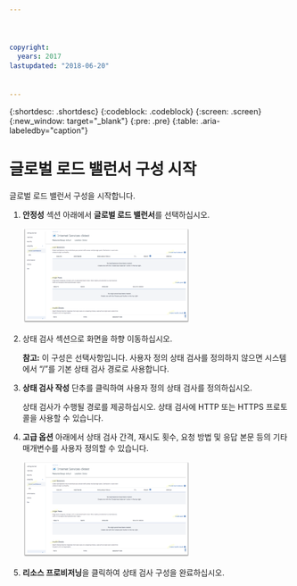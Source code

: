 ```yaml
---



copyright:
  years: 2017
lastupdated: "2018-06-20"


---
```


{:shortdesc: .shortdesc}
{:codeblock: .codeblock}
{:screen: .screen}
{:new_window: target="_blank"}
{:pre: .pre}
{:table: .aria-labeledby="caption"}

# 글로벌 로드 밸런서 구성 시작
글로벌 로드 밸런서 구성을 시작합니다. 

1. **안정성** 섹션 아래에서 **글로벌 로드 밸런서**를 선택하십시오.  
    
    <img src="images/Reliability6.png" alt="그림" style="width: 300px;"/>

2. 상태 검사 섹션으로 화면을 하향 이동하십시오.  

   **참고:** 이 구성은 선택사항입니다. 사용자 정의 상태 검사를 정의하지 않으면 시스템에서 “/”를 기본 상태 검사 경로로 사용합니다.  

3. **상태 검사 작성** 단추를 클릭하여 사용자 정의 상태 검사를 정의하십시오.    

   상태 검사가 수행될 경로를 제공하십시오. 상태 검사에 HTTP 또는 HTTPS 프로토콜을 사용할 수 있습니다.  
   
4. **고급 옵션** 아래에서 상태 검사 간격, 재시도 횟수, 요청 방법 및 응답 본문 등의 기타 매개변수를 사용자 정의할 수 있습니다.  
   
   <img src="images/Reliability6.png" alt="그림" style="width: 300px;"/>
   
5. **리소스 프로비저닝**을 클릭하여 상태 검사 구성을 완료하십시오.  
